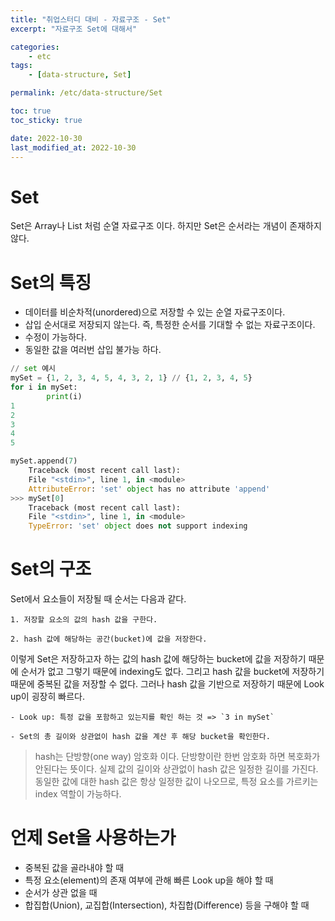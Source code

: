 ```yaml
---
title: "취업스터디 대비 - 자료구조 - Set"
excerpt: "자료구조 Set에 대해서"

categories:
    - etc
tags:
    - [data-structure, Set]

permalink: /etc/data-structure/Set

toc: true
toc_sticky: true

date: 2022-10-30
last_modified_at: 2022-10-30
---
```


# Set
Set은 Array나 List 처럼 순열 자료구조 이다. 하지만 Set은 순서라는 개념이 존재하지 않다.

# Set의 특징
- 데이터를 비순차적(unordered)으로 저장할 수 있는 순열 자료구조이다.
- 삽입 순서대로 저장되지 않는다. 즉, 특정한 순서를 기대할 수 없는 자료구조이다.
- 수정이 가능하다.
- 동일한 값을 여러번 삽입 불가능 하다. 

```python
// set 예시
mySet = {1, 2, 3, 4, 5, 4, 3, 2, 1} // {1, 2, 3, 4, 5}
for i in mySet:
        print(i)
1
2
3
4
5

mySet.append(7) 
    Traceback (most recent call last):
    File "<stdin>", line 1, in <module>
    AttributeError: 'set' object has no attribute 'append'
>>> mySet[0]
    Traceback (most recent call last):
    File "<stdin>", line 1, in <module>
    TypeError: 'set' object does not support indexing
```

# Set의 구조
Set에서 요소들이 저장될 때 순서는 다음과 같다.

    1. 저장할 요소의 값의 hash 값을 구한다.

    2. hash 값에 해당하는 공간(bucket)에 값을 저장한다.

이렇게 Set은 저장하고자 하는 값의 hash 값에 해당하는 bucket에 값을 저장하기 때문에 순서가 없고 그렇기 때문에 indexing도 없다. 그리고 hash 값을 bucket에 저장하기 때문에 중복된 값을 저장할 수 없다. 그러나 hash 값을 기반으로 저장하기 때문에 Look up이 굉장히 빠르다.

    - Look up: 특정 값을 포함하고 있는지를 확인 하는 것 => `3 in mySet`
    
    - Set의 총 길이와 상관없이 hash 값을 계산 후 해당 bucket을 확인한다.

> hash는 단방향(one way) 암호화 이다. 단방향이란 한번 암호화 하면 복호화가 안된다는 뜻이다. 실제 값의 길이와 상관없이 hash 값은 일정한 길이를 가진다. 동일한 값에 대한 hash 값은 항상 일정한 값이 나오므로, 특정 요소를 가르키는 index 역할이 가능하다.

# 언제 Set을 사용하는가
- 중복된 값을 골라내야 할 때
- 특정 요소(element)의 존재 여부에 관해 빠른 Look up을 해야 할 때
- 순서가 상관 없을 때
- 합집합(Union), 교집합(Intersection), 차집합(Difference) 등을 구해야 할 때